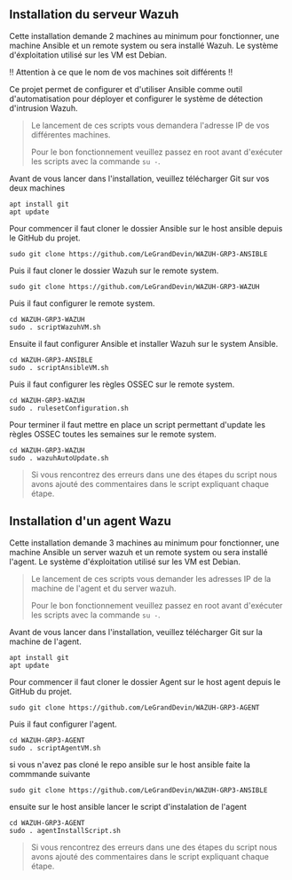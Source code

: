 ## Installation du serveur Wazuh

Cette installation demande 2 machines au minimum pour fonctionner, une machine Ansible et un remote system ou sera installé Wazuh.
Le système d'éxploitation utilisé sur les VM est Debian.

‼️ Attention à ce que le nom de vos machines soit différents ‼️

Ce projet permet de configurer et d'utiliser Ansible comme outil d'automatisation pour déployer et configurer le système de détection d'intrusion Wazuh.

> Le lancement de ces scripts vous demandera l'adresse IP de vos différentes machines.
>
> Pour le bon fonctionnement veuillez passez en root avant d'exécuter les scripts avec la commande ``` su - ```.

Avant de vous lancer dans l'installation, veuillez télécharger Git sur vos deux machines
```
apt install git
apt update
```

Pour commencer il faut cloner le dossier Ansible sur le host ansible depuis le GitHub du projet.
```
sudo git clone https://github.com/LeGrandDevin/WAZUH-GRP3-ANSIBLE
```
Puis il faut cloner le dossier Wazuh sur le remote system.
```
sudo git clone https://github.com/LeGrandDevin/WAZUH-GRP3-WAZUH
```

Puis il faut configurer le remote system.

```
cd WAZUH-GRP3-WAZUH
sudo . scriptWazuhVM.sh
```

Ensuite il faut configurer Ansible et installer Wazuh sur le system Ansible.

```
cd WAZUH-GRP3-ANSIBLE
sudo . scriptAnsibleVM.sh
```

Puis il faut configurer les règles OSSEC sur le remote system.

```
cd WAZUH-GRP3-WAZUH
sudo . rulesetConfiguration.sh
```

Pour terminer il faut mettre en place un script permettant d'update les règles OSSEC toutes les semaines sur le remote system.

```
cd WAZUH-GRP3-WAZUH
sudo . wazuhAutoUpdate.sh
```

> Si vous rencontrez des erreurs dans une des étapes du script nous avons ajouté des commentaires dans le script expliquant chaque étape.

## Installation d'un agent Wazu
Cette installation demande 3 machines au minimum pour fonctionner, une machine Ansible un server wazuh et un remote system ou sera installé l'agent.
Le système d'éxploitation utilisé sur les VM est Debian.

> Le lancement de ces scripts vous demander les adresses IP de la machine de l'agent et du server wazuh.
> 
> Pour le bon fonctionnement veuillez passez en root avant d'exécuter les scripts avec la commande ``` su - ```.

Avant de vous lancer dans l'installation, veuillez télécharger Git sur la machine de l'agent.

```
apt install git
apt update
```

Pour commencer il faut cloner le dossier Agent sur le host agent depuis le GitHub du projet.

```
sudo git clone https://github.com/LeGrandDevin/WAZUH-GRP3-AGENT
```

Puis il faut configurer l'agent.

```
cd WAZUH-GRP3-AGENT
sudo . scriptAgentVM.sh
```

si vous n'avez pas cloné le repo ansible sur le host ansible faite la commmande suivante

```
sudo git clone https://github.com/LeGrandDevin/WAZUH-GRP3-ANSIBLE
```

ensuite sur le host ansible lancer le script d'instalation de l'agent
```
cd WAZUH-GRP3-AGENT
sudo . agentInstallScript.sh
```

> Si vous rencontrez des erreurs dans une des étapes du script nous avons ajouté des commentaires dans le script expliquant chaque étape.
